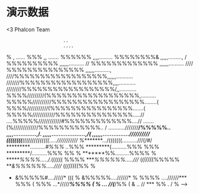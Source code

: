 # 演示数据
<3 Phalcon Team

                         ..
                         ....
%                  ,   ......
%%%               ,,  .......
%%%%%%           ,,,,.........
%%%%%%%%&        ,,,,,.........,
/    %%%%%%%%%%      ,,,,,,..........
//  %%%%%%%%%%%%%    ,,,,,,..........
//// %%%%%%%%%%%%%%%  ,,,,,,..........,
////%%%%%%%%%%%%%%%%%%,,,,,,...........
///////%%%%%%%%%%%%%%%%%%,,,,...........
////////%%%%%%%%%%%%%%%%%%/,,...........
%%%%/////////(%%%%%%%%%%%%%%%%%%,..........
%%%%%//////////%%%%%%%%%%%%%%%%%%........(
%%%%///////////(%%%%%%%%%%%%%%%%.......(
%%%%%////////////%%%%%%%%%%%%%%%.....//
....%%%%%////////////#%%%%%%%%%%%%%....//
.......(%/////////////%%%%%%%%%%%%..  /
...........///////********/%%%%%..
,,,,.............,/***************.
,,,,,.............************......,/(
,,,,,,..........********.....//////////
((((((((**((((((((((((((*.....///////////
%*********.../(((((((..........///(/#/
**********..........#%%%           ..*%%%
*********(..........%%%                  %%%
*********/..........%%%                     %%
%    *******%%.........%%%%
%   ******%%%%...../.*((((((   %%%%
****%%%%%%.....///* (((((((%%%%%
***&%%%%%%.....////* ((((((((%%  %
*  &%%%%%#..../////*  (((     %
&%%%%%....//////*           %
%%%% ....//////***   %%%
(  %%%   ...*/////*****%%%%
(   %     ...  //(*****/%%
(  &      ..   // ***  %%
.     /      %
-->